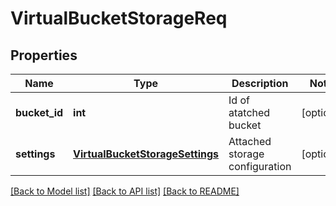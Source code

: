 # VirtualBucketStorageReq

## Properties
Name | Type | Description | Notes
------------ | ------------- | ------------- | -------------
**bucket_id** | **int** | Id of atatched bucket | [optional] 
**settings** | [**VirtualBucketStorageSettings**](VirtualBucketStorageSettings.md) | Attached storage configuration | [optional] 

[[Back to Model list]](../README.md#documentation-for-models) [[Back to API list]](../README.md#documentation-for-api-endpoints) [[Back to README]](../README.md)


